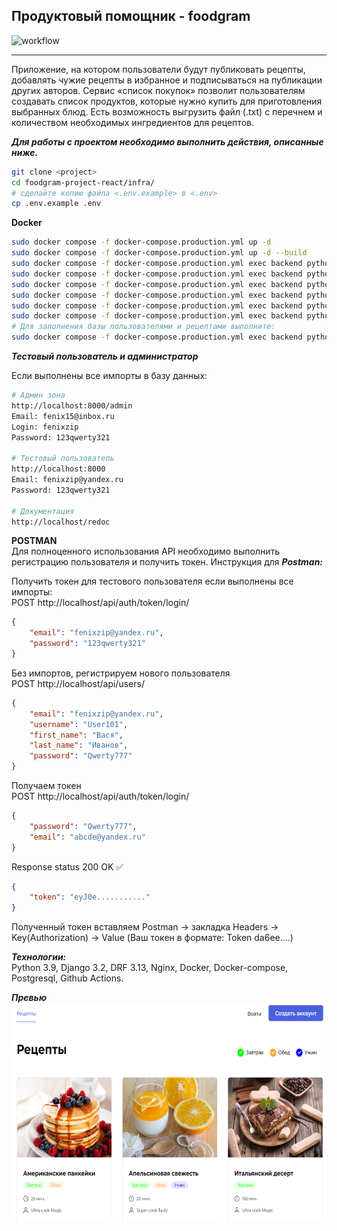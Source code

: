  ## Продуктовый помощник - foodgram

 ![workflow](https://github.com/FenixZip/foodgram-project-react/workflows/foodgram_workflow.yml/badge.svg)

---

 Приложение, на котором пользователи будут публиковать рецепты, добавлять чужие рецепты в избранное и подписываться на публикации других авторов. Сервис «cписок покупок» позволит пользователям создавать список продуктов, которые нужно купить для приготовления выбранных блюд. Есть возможность выгрузить файл (.txt) с перечнем и количеством необходимых ингредиентов для рецептов.

 ***Для работы с проектом необходимо выполнить действия, описанные ниже.***

 ```bash
git clone <project>
cd foodgram-project-react/infra/
# сделайте копию файла <.env.example> в <.env>
cp .env.example .env
 ```

**Docker**
 ```bash
sudo docker compose -f docker-compose.production.yml up -d
sudo docker compose -f docker-compose.production.yml up -d --build
sudo docker compose -f docker-compose.production.yml exec backend python manage.py makemigrations 
sudo docker compose -f docker-compose.production.yml exec backend python manage.py migrate
sudo docker compose -f docker-compose.production.yml exec backend python manage.py collectstatic --noinput
sudo docker compose -f docker-compose.production.yml exec backend python manage.py import_tags
sudo docker compose -f docker-compose.production.yml exec backend python manage.py import_ingredients
sudo docker compose -f docker-compose.production.yml exec backend python manage.py createsuperuser
# Для заполнения базы пользователями и рецептами выполните:
sudo docker compose -f docker-compose.production.yml exec backend python manage.py data_test
```
***Тестовый пользователь и администратор***

Если выполнены все импорты в базу данных:
```bash
# Админ зона
http://localhost:8000/admin
Email: fenix15@inbox.ru
Login: fenixzip
Password: 123qwerty321

# Тестовый пользователь
http://localhost:8000
Email: fenixzip@yandex.ru
Password: 123qwerty321

# Документация
http://localhost/redoc
```
**POSTMAN**  
Для полноценного использования API необходимо выполнить регистрацию пользователя и получить токен. Инструкция для ***Postman:***

Получить токен для тестового пользователя если выполнены все импорты:  
POST http://localhost/api/auth/token/login/
```json
{
    "email": "fenixzip@yandex.ru",
    "password": "123qwerty321"
}
```
Без импортов, регистрируем нового пользователя  
POST http://localhost/api/users/
```json
{
    "email": "fenixzip@yandex.ru",
    "username": "User101",
    "first_name": "Вася",
    "last_name": "Иванов",
    "password": "Qwerty777"
}
```
Получаем токен  
POST http://localhost/api/auth/token/login/
```json
{
    "password": "Qwerty777",
    "email": "abcde@yandex.ru"
}
```
Response status 200 OK ✅
```json
{
    "token": "eyJ0e..........."
}
```
Полученный токен вставляем Postman -> закладка Headers -> Key(Authorization) -> Value (Ваш токен в формате: Token da6ee....)  

***Технологии:***  
Python 3.9, Django 3.2, DRF 3.13, Nginx, Docker, Docker-compose, Postgresql, Github Actions.  
<!-- 
***Cервер:***  
http://foodgram-ya.ddns.net/recipes-->

***Превью***  
<img src="https://github.com/HelloAgni/foodgram-project-react/blob/master/backend/media/recipes/images/preview.jpg" alt="img" width="600" height='350'>
